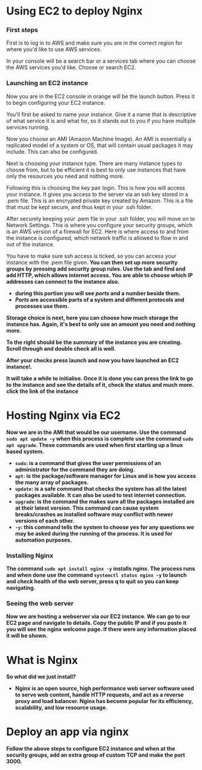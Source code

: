 # Using EC2 to deploy Nginx

### First steps

First is to log in to AWS and make sure you are in the correct region for where you'd like to use AWS services.

In your console will be a search bar or a services tab where you can choose the AWS services you'd like. Choose or search EC2.

### Launching an EC2 instance

Now you are in the EC2 console in orange will be the launch button. Press it to begin configuring your EC2 instance. 

You'll first be asked to name your instance. Give it a name that is descriptive of what service it is and what for, so it stands out to you if you have multiple services running.

Now you choose an AMI (Amazon Machine Image). An AMI is essentially a replicated model of a system or OS, that will contain usual packages it may include. This can also be configured. 

Next is choosing your instance type. There are many instance types to choose from, but to be efficient it is best to only use instances that have only the resources you need and nothing more.

Following this is choosing the key pair login. This is how you will access your instance. It gives you access to the server via an ssh key stored in a .pem file. This is an encrypted private key created by Amazon. This is a file that must be kept secure, and thus kept in your .ssh folder. 

After securely keeping your .pem file in your .ssh folder, you will move on to Network Settings. This is where you configure your security groups, which is  an AWS version of a firewall for EC2. Here is where access to and from the instance is configured, which network traffic is allowed to flow in and out of the instance. 

You have to make sure ssh access is ticked, so you can access your instance with the .pem file given. <b>
You can then set up more security groups by pressing add security group rules. Use the tab and find and add HTTP, which allows internet access. You are able to choose which IP addresses can connect to the instance also. 
* during this portion you will see *ports* and a number beside them. 
* *Ports* are accessible parts of a system and different protocols and processes use them.

Storage choice is next, here you can choose how much storage the instance has. Again, it's best to only use an amount you need and nothing more.

To the right should be the summary of the instance you are creating. Scroll through and double check all is well. 

After your checks press launch and now you have launched an EC2 instance!.

It will take a while to initialise. Once it is done you can press the link to go to the instance and see the details of it, check the status and much more. click the link of the instance

# Hosting Nginx via EC2

Now we are in the AMI that would be our username. Use the command ```sudo apt update -y``` when this process is complete use the command ```sudo apt upgrade```. These commands are used when first starting up a linux based system. 
* ```sudo```: is a command that gives the user permissions of an administrator for the command they are doing.
* ```apt```: is the package/software manager for Linux and is how you access the many array of packages.
* ```update```: is a safe command that checks the system has all the latest packages available. It can also be used to test internet connection.
* ```upgrade```: is the command the makes sure all the packages installed are at their latest version. This command can cause system breaks/crashes as installed software may conflict with newer versions of each other. 
* ```-y```: this command tells the system to choose yes for any questions we may be asked during the running of the process. It is used for automation purposes. 

### Installing Nginx 

The command ```sudo apt install nginx -y``` installs nginx. The process runs and when done use the command ```systemctl status nginx -y```  to launch and check health of the web server, press q to quit so you can keep navigating.

### Seeing the web server

Now we are hosting a webserver via our EC2 instance. We can go to our EC2 page and navigate to details. Copy the public IP and if you paste it you will see the nginx welcome page. If there were any information placed it will be shown. 

# What is Nginx

So what did we just install? 
* Nginx is an open source, high performance web server software used to serve web content, handle HTTP requests, and act as a reverse proxy and load balancer. Nginx has become popular for its efficiency, scalability, and low resource usage.

# Deploy an app via nginx

Follow the above steps to configure EC2 instance and when at the security groups, add an extra group of custom TCP and make the port 3000.


